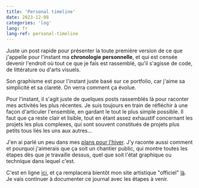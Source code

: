 ```yaml
---
title: 'Personal timeline'
date: 2023-12-08
categories: 'log'
lang: fr
lang-ref: personal-timeline
---
```

Juste un post rapide pour présenter la toute première version de ce que j'appelle pour l'instant ma **chronologie personnelle**, et qui est censée devenir l'endroit où tout ce que je fais est rassemblé, qu'il s'agisse de code, de littérature ou d'arts visuels.

Son graphisme est pour l'instant juste basé sur ce portfolio, car j'aime sa simplicité et sa clareté. On verra comment ça évolue.

Pour l'instant, il s'agit juste de quelques posts rassemblés là pour raconter mes activités les plus récentes. Je suis toujours en train de réfléchir à une façon d'articuler  l'ensemble, en gardant le tout le plus simple possible. Il faut que ça reste clair et lisible, tout en étant assez exhaustif concernant les projets les plus complexes, qui sont souvent constitués de projets plus petits tous liés les uns aux autres...

J'en ai parlé un peu dans mes [plans pour l'hiver](https://pquod.github.io/dev_portfolio/fr/log.html#plans-pour-l-hiver). J'y raconte aussi comment et pourquoi j'aimerais que ça soit un chantier public, qui montre toutes les étapes dès que je travaille dessus, quel que soit l'état graphique ou technique dans lequel c'est.

C'est en ligne [ici](https://pquod.github.io/personal_timeline/), et ça remplacera bientôt mon site artistique "officiel" [là](luciedesaubliaux.fr/). Je vais continuer à documenter ce journal avec les étapes à venir.
